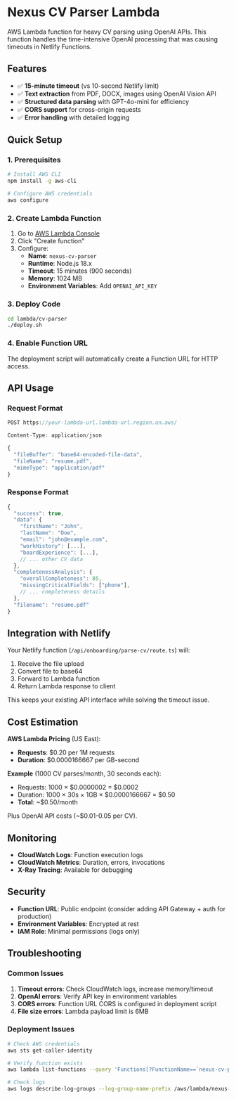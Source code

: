 # Nexus CV Parser Lambda

AWS Lambda function for heavy CV parsing using OpenAI APIs. This function handles the time-intensive OpenAI processing that was causing timeouts in Netlify Functions.

## Features

- ✅ **15-minute timeout** (vs 10-second Netlify limit)
- ✅ **Text extraction** from PDF, DOCX, images using OpenAI Vision API
- ✅ **Structured data parsing** with GPT-4o-mini for efficiency
- ✅ **CORS support** for cross-origin requests
- ✅ **Error handling** with detailed logging

## Quick Setup

### 1. Prerequisites

```bash
# Install AWS CLI
npm install -g aws-cli

# Configure AWS credentials
aws configure
```

### 2. Create Lambda Function

1. Go to [AWS Lambda Console](https://console.aws.amazon.com/lambda/)
2. Click "Create function"
3. Configure:
   - **Name**: `nexus-cv-parser`
   - **Runtime**: Node.js 18.x
   - **Timeout**: 15 minutes (900 seconds)
   - **Memory**: 1024 MB
   - **Environment Variables**: Add `OPENAI_API_KEY`

### 3. Deploy Code

```bash
cd lambda/cv-parser
./deploy.sh
```

### 4. Enable Function URL

The deployment script will automatically create a Function URL for HTTP access.

## API Usage

### Request Format

```javascript
POST https://your-lambda-url.lambda-url.region.on.aws/

Content-Type: application/json

{
  "fileBuffer": "base64-encoded-file-data",
  "fileName": "resume.pdf",
  "mimeType": "application/pdf"
}
```

### Response Format

```javascript
{
  "success": true,
  "data": {
    "firstName": "John",
    "lastName": "Doe",
    "email": "john@example.com",
    "workHistory": [...],
    "boardExperience": [...],
    // ... other CV data
  },
  "completenessAnalysis": {
    "overallCompleteness": 85,
    "missingCriticalFields": ["phone"],
    // ... completeness details
  },
  "filename": "resume.pdf"
}
```

## Integration with Netlify

Your Netlify function (`/api/onboarding/parse-cv/route.ts`) will:

1. Receive the file upload
2. Convert file to base64
3. Forward to Lambda function
4. Return Lambda response to client

This keeps your existing API interface while solving the timeout issue.

## Cost Estimation

**AWS Lambda Pricing** (US East):

- **Requests**: $0.20 per 1M requests
- **Duration**: $0.0000166667 per GB-second

**Example** (1000 CV parses/month, 30 seconds each):

- Requests: 1000 × $0.0000002 = $0.0002
- Duration: 1000 × 30s × 1GB × $0.0000166667 = $0.50
- **Total**: ~$0.50/month

Plus OpenAI API costs (~$0.01-0.05 per CV).

## Monitoring

- **CloudWatch Logs**: Function execution logs
- **CloudWatch Metrics**: Duration, errors, invocations
- **X-Ray Tracing**: Available for debugging

## Security

- **Function URL**: Public endpoint (consider adding API Gateway + auth for production)
- **Environment Variables**: Encrypted at rest
- **IAM Role**: Minimal permissions (logs only)

## Troubleshooting

### Common Issues

1. **Timeout errors**: Check CloudWatch logs, increase memory/timeout
2. **OpenAI errors**: Verify API key in environment variables
3. **CORS errors**: Function URL CORS is configured in deployment script
4. **File size errors**: Lambda payload limit is 6MB

### Deployment Issues

```bash
# Check AWS credentials
aws sts get-caller-identity

# Verify function exists
aws lambda list-functions --query 'Functions[?FunctionName==`nexus-cv-parser`]'

# Check logs
aws logs describe-log-groups --log-group-name-prefix /aws/lambda/nexus-cv-parser
```
